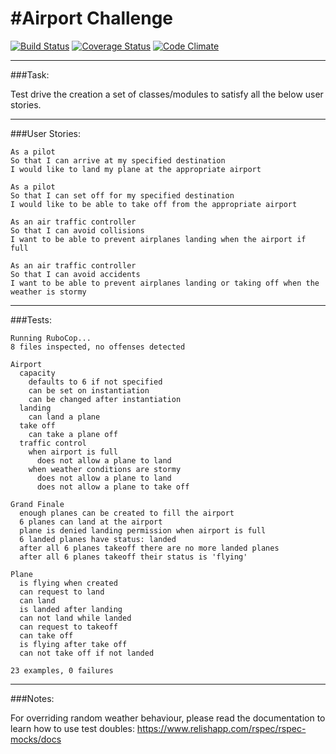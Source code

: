 #Airport Challenge
=================

[![Build Status](https://travis-ci.org/sanjsanj/airport_challenge_2.svg?branch=master)](https://travis-ci.org/sanjsanj/airport_challenge_2)  [![Coverage Status](https://coveralls.io/repos/sanjsanj/airport_challenge_2/badge.svg?branch=master&service=github)](https://coveralls.io/github/sanjsanj/airport_challenge_2?branch=master)  [![Code Climate](https://codeclimate.com/github/sanjsanj/airport_challenge_2/badges/gpa.svg)](https://codeclimate.com/github/sanjsanj/airport_challenge_2)

----------

###Task:

Test drive the creation a set of classes/modules to satisfy all the below user stories.

----------

###User Stories:

```
As a pilot
So that I can arrive at my specified destination
I would like to land my plane at the appropriate airport

As a pilot
So that I can set off for my specified destination
I would like to be able to take off from the appropriate airport

As an air traffic controller
So that I can avoid collisions
I want to be able to prevent airplanes landing when the airport if full

As an air traffic controller
So that I can avoid accidents
I want to be able to prevent airplanes landing or taking off when the weather is stormy
```

---------

###Tests:

```
Running RuboCop...
8 files inspected, no offenses detected

Airport
  capacity
    defaults to 6 if not specified
    can be set on instantiation
    can be changed after instantiation
  landing
    can land a plane
  take off
    can take a plane off
  traffic control
    when airport is full
      does not allow a plane to land
    when weather conditions are stormy
      does not allow a plane to land
      does not allow a plane to take off

Grand Finale
  enough planes can be created to fill the airport
  6 planes can land at the airport
  plane is denied landing permission when airport is full
  6 landed planes have status: landed
  after all 6 planes takeoff there are no more landed planes
  after all 6 planes takeoff their status is 'flying'

Plane
  is flying when created
  can request to land
  can land
  is landed after landing
  can not land while landed
  can request to takeoff
  can take off
  is flying after take off
  can not take off if not landed

23 examples, 0 failures
```

---------

###Notes:

For overriding random weather behaviour, please read the documentation to learn how to use test doubles: https://www.relishapp.com/rspec/rspec-mocks/docs
